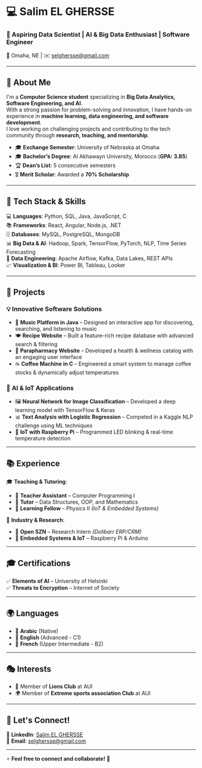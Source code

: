# 💻 Salim EL GHERSSE

### 🚀 Aspiring Data Scientist | AI & Big Data Enthusiast | Software Engineer  

📍 Omaha, NE | ✉️ selghersse@gmail.com  

---

## 👋 About Me  
I'm a **Computer Science student** specializing in **Big Data Analytics, Software Engineering, and AI**.  
With a strong passion for problem-solving and innovation, I have hands-on experience in **machine learning, data engineering, and software development**.  
I love working on challenging projects and contributing to the tech community through **research, teaching, and mentorship**.  

- 🎓 **Exchange Semester**: University of Nebraska at Omaha  
- 🎓 **Bachelor’s Degree**: Al Akhawayn University, Morocco (**GPA: 3.85**)  
- 🏆 **Dean’s List**: 5 consecutive semesters  
- 🎖 **Merit Scholar**: Awarded a **70% Scholarship**  

---

## 🔧 Tech Stack & Skills  
💻 **Languages**: Python, SQL, Java, JavaScript, C  
📚 **Frameworks**: React, Angular, Node.js, .NET  
🗄 **Databases**: MySQL, PostgreSQL, MongoDB  
📊 **Big Data & AI**: Hadoop, Spark, TensorFlow, PyTorch, NLP, Time Series Forecasting  
🚀 **Data Engineering**: Apache Airflow, Kafka, Data Lakes, REST APIs  
📈 **Visualization & BI**: Power BI, Tableau, Looker  

---

## 🚀 Projects  

### 💡 **Innovative Software Solutions**  
- 🎵 **Music Platform in Java** – Designed an interactive app for discovering, searching, and listening to music  
- 🍽️ **Recipe Website** – Built a feature-rich recipe database with advanced search & filtering  
- 🏥 **Parapharmacy Website** – Developed a health & wellness catalog with an engaging user interface  
- ☕ **Coffee Machine in C** – Engineered a smart system to manage coffee stocks & dynamically adjust temperatures  

### 🤖 **AI & IoT Applications**  
- 🖼 **Neural Network for Image Classification** – Developed a deep learning model with TensorFlow & Keras  
- 📊 **Text Analysis with Logistic Regression** – Competed in a Kaggle NLP challenge using ML techniques  
- 🔬 **IoT with Raspberry Pi** – Programmed LED blinking & real-time temperature detection  


---

## 📚 Experience  
🎓 **Teaching & Tutoring**:  
- 🏫 **Teacher Assistant** – Computer Programming I  
- 📘 **Tutor** – Data Structures, OOP, and Mathematics  
- 🔬 **Learning Fellow** – Physics II *(IoT & Embedded Systems)*  

💼 **Industry & Research**:  
- 🏢 **Open SZN** – Research Intern *(Dolibarr ERP/CRM)*  
- 🔌 **Embedded Systems & IoT** – Raspberry Pi & Arduino  

---

## 🎓 Certifications  
✅ **Elements of AI** – University of Helsinki  
✅ **Threats to Encryption** – Internet of Society  

---

## 🌍 Languages  
- 🏅 **Arabic** (Native)  
- 🏅 **English** (Advanced - C1)  
- 🏅 **French** (Upper Intermediate - B2)  

---

## 🎭 Interests  

- 🤝 Member of **Lions Club** at AUI  
- 🌍 Member of **Extreme sports association Club** at AUI
  
---


## 🤝 Let's Connect!  
💼 **LinkedIn**: [Salim EL GHERSSE](https://www.linkedin.com/in/salim-el-ghersse-4567a828a)  
📧 **Email**: selghersse@gmail.com  


---

⭐ **Feel free to connect and collaborate!** 🚀  
